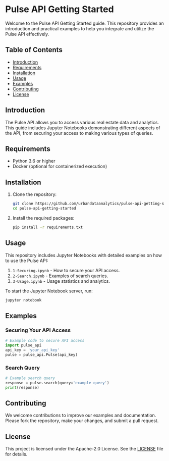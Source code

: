 # Pulse API Getting Started

Welcome to the Pulse API Getting Started guide. This repository provides an introduction and practical examples to help you integrate and utilize the Pulse API effectively.

## Table of Contents

- [Introduction](#introduction)
- [Requirements](#requirements)
- [Installation](#installation)
- [Usage](#usage)
- [Examples](#examples)
- [Contributing](#contributing)
- [License](#license)

## Introduction

The Pulse API allows you to access various real estate data and analytics. This guide includes Jupyter Notebooks demonstrating different aspects of the API, from securing your access to making various types of queries.

## Requirements

- Python 3.6 or higher
- Docker (optional for containerized execution)

## Installation

1. Clone the repository:
    ```bash
    git clone https://github.com/urbandataanalytics/pulse-api-getting-started.git
    cd pulse-api-getting-started
    ```

2. Install the required packages:
    ```bash
    pip install -r requirements.txt
    ```

## Usage

This repository includes Jupyter Notebooks with detailed examples on how to use the Pulse API:

1. `1-Securing.ipynb` - How to secure your API access.
2. `2-Search.ipynb` - Examples of search queries.
3. `3-Usage.ipynb` - Usage statistics and analytics.

To start the Jupyter Notebook server, run:
```bash
jupyter notebook
```

## Examples

### Securing Your API Access

```python
# Example code to secure API access
import pulse_api
api_key = 'your_api_key'
pulse = pulse_api.Pulse(api_key)
```

### Search Query

```python
# Example search query
response = pulse.search(query='example query')
print(response)
```

## Contributing

We welcome contributions to improve our examples and documentation. Please fork the repository, make your changes, and submit a pull request.

## License

This project is licensed under the Apache-2.0 License. See the [LICENSE](LICENSE) file for details.

